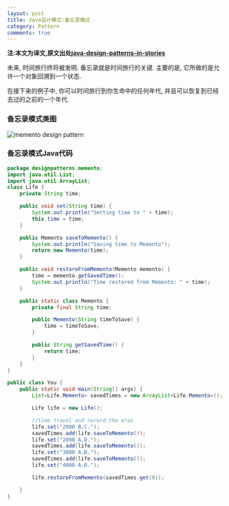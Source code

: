 ```yaml
---
layout: post
title: Java设计模式:备忘录模式
category: Pattern
comments: true
---
```


**注:本文为译文,原文出处[java-design-patterns-in-stories](http://www.programcreek.com/java-design-patterns-in-stories/)**

未来, 时间旅行终将被发明. 备忘录就是时间旅行的关键. 主要的是, 它所做的是允许一个对象回溯到一个状态.<br/>

在接下来的例子中, 你可以时间旅行到你生命中的任何年代, 并且可以恢复到已经去过的之前的一个年代.



### **备忘录模式类图**

<img src="http://www.programcreek.com/wp-content/uploads/2013/02/memento.png" alt="memento design pattern" class="alignleft size-full wp-image-7837">

### **备忘录模式Java代码**

``` java
package designpatterns.memento;
import java.util.List;
import java.util.ArrayList;
class Life {
    private String time;

    public void set(String time) {
        System.out.println("Setting time to " + time);
        this.time = time;
    }

    public Memento saveToMemento() {
        System.out.println("Saving time to Memento");
        return new Memento(time);
    }

    public void restoreFromMemento(Memento memento) {
        time = memento.getSavedTime();
        System.out.println("Time restored from Memento: " + time);
    }

    public static class Memento {
        private final String time;

        public Memento(String timeToSave) {
            time = timeToSave;
        }

        public String getSavedTime() {
            return time;
        }
    }
}

public class You {
    public static void main(String[] args) {
        List<Life.Memento> savedTimes = new ArrayList<Life.Memento>();

        Life life = new Life();

        //time travel and record the eras
        life.set("2000 B.C.");
        savedTimes.add(life.saveToMemento());
        life.set("2000 A.D.");
        savedTimes.add(life.saveToMemento());
        life.set("3000 A.D.");
        savedTimes.add(life.saveToMemento());
        life.set("4000 A.D.");

        life.restoreFromMemento(savedTimes.get(0));

    }
}
```

